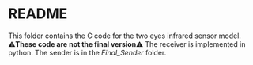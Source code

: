 # README
This folder contains the C code for the two eyes infrared sensor model.
**⚠️These code are not the final version⚠️**
The receiver is implemented in python.
The sender is in the *Final_Sender* folder.
